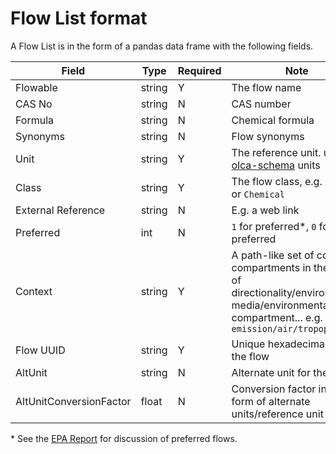 # Flow List format

A Flow List is in the form of a pandas data frame with the following fields.

 Field | Type | Required |  Note |
----------- |  ---- | ---------| -----  |
 Flowable | string | Y | The flow name |
 CAS No | string | N | CAS number |
 Formula | string | N | Chemical formula|
 Synonyms | string | N | Flow synonyms
 Unit | string | Y  | The reference unit. uses [olca-schema](https://github.com/GreenDelta/olca-schema) units |
 Class | string | Y | The flow class, e.g. `Energy` or `Chemical` |
 External Reference | string | N | E.g. a web link |
 Preferred | int |  N |   `1` for preferred*, `0` for non-preferred
 Context | string | Y | A path-like set of context compartments in the form of directionality/environmental media/environmental compartment... e.g. `emission/air/tropophere`|  
 Flow UUID | string | Y | Unique hexadecimal ID for the flow |
 AltUnit | string | N | Alternate unit for the flow |
 AltUnitConversionFactor | float | N | Conversion factor in the form of alternate units/reference unit |

\* See the [EPA Report](https://cfpub.epa.gov/si/si_public_search_results.cfm?simpleSearch=0&showCriteria=2&searchAll=elementary+flows&TIMSType=Published+Report&dateBeginPublishedPresented=07%2F31%2F2019)
 for discussion of preferred flows.

